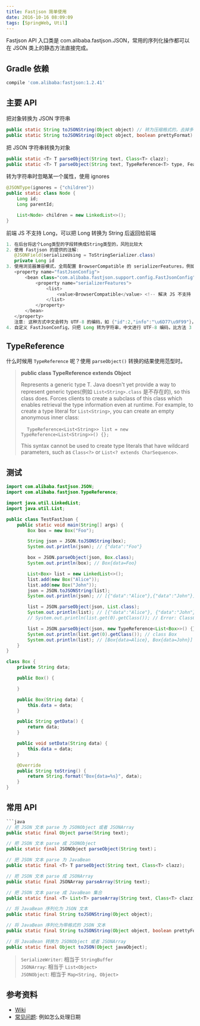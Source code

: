 ```yaml
---
title: Fastjson 简单使用
date: 2016-10-16 08:09:09
tags: [SpringWeb, Util]
---
```

Fastjson API 入口类是 com.alibaba.fastjson.JSON，常用的序列化操作都可以在 JSON 类上的静态方法直接完成。

<!--more-->

## Gradle 依赖
```groovy
compile 'com.alibaba:fastjson:1.2.41'
```

## 主要 API

把对象转换为 JSON 字符串

```java
public static String toJSONString(Object object) // 转为压缩格式的，去掉多余的空格，占用空间少
public static String toJSONString(Object object, boolean prettyFormat) // prettyFormat 为 true 转为格式化后的，可读性好
```

把 JSON 字符串转换为对象

```java
public static <T> T parseObject(String text, Class<T> clazz);
public static <T> T parseObject(String text, TypeReference<T> type, Feature... features);
```

转为字符串时忽略某一个属性，使用 ignores

```java
@JSONType(ignores = {"children"})
public static class Node {
    Long id;
    Long parentId;

    List<Node> children = new LinkedList<>();
}
```

前端 JS 不支持 Long，可以把 Long 转换为 String 后返回给前端

```java
1. 在后台将这个Long类型的字段转换成String类型的，风险比较大
2. 使用 Fastjson 的提供的注解: 
   @JSONField(serializeUsing = ToStringSerializer.class)
   private Long id
3. 使用浏览器兼容模式，全局配置 BrowserCompatible 的 serializerFeatures，例如 SpringMVC 里
   <property name="fastJsonConfig">
       <bean class="com.alibaba.fastjson.support.config.FastJsonConfig">
           <property name="serializerFeatures">
               <list>
                   <value>BrowserCompatible</value> <!-- 解决 JS 不支持 Long 类型: Long 输出为字符串 -->
               </list>
           </property>
       </bean>
   </property>
   注意: 这种方式中文会转为 UTF-8 的编码，如 {"id":2,"info":"\u6D77\u9F99"}，不过浏览器里能自动识别
4. 自定义 FastJsonConfig，只把 Long 转为字符串，中文进行 UTF-8 编码，比方法 3 好一些，请参考 http://sparkgis.com/java/2018/02/springmvc使用fastjson并解决长数值精度丢失问题-原-springmvc使用fastjson并/
```

## TypeReference

什么时候用 `TypeReference` 呢？使用 `parseObject()` 转换的结果使用范型时。

> **public class TypeReference<T> extends Object**  
>
> Represents a generic type T. Java doesn't yet provide a way to represent generic types(例如 `List<String>.class` 是不存在的), so this class does. Forces clients to create a subclass of this class which enables retrieval the type information even at runtime.
> For example, to create a type literal for `List<String>`, you can create an empty anonymous inner class:
>
> &nbsp;&nbsp;&nbsp;&nbsp;`TypeReference<List<String>> list = new TypeReference<List<String>>() {};`
>
> This syntax cannot be used to create type literals that have wildcard parameters, such as `Class<?>` or `List<? extends CharSequence>`.

## 测试
```java
import com.alibaba.fastjson.JSON;
import com.alibaba.fastjson.TypeReference;

import java.util.LinkedList;
import java.util.List;

public class TestFastJson {
    public static void main(String[] args) {
        Box box = new Box("Foo");

        String json = JSON.toJSONString(box);
        System.out.println(json); // {"data":"Foo"}

        box = JSON.parseObject(json, Box.class);
        System.out.println(box); // Box{data=Foo}

        List<Box> list = new LinkedList<>();
        list.add(new Box("Alice"));
        list.add(new Box("John"));
        json = JSON.toJSONString(list);
        System.out.println(json); // [{"data":"Alice"},{"data":"John"}]

        list = JSON.parseObject(json, List.class);
        System.out.println(list); // [{"data":"Alice"}, {"data":"John"}]，可以看到，输出的不是 Box.toString() 输出的内容，说明 list 中存储的不是 Box
        // System.out.println(list.get(0).getClass()); // Error: ClassCastException: com.alibaba.fastjson.JSONObject cannot be cast to Box

        list = JSON.parseObject(json, new TypeReference<List<Box>>() {}); // 使用 parseObject() 转换的结果使用范型时使用 TypeReference
        System.out.println(list.get(0).getClass()); // class Box
        System.out.println(list); // [Box{data=Alice}, Box{data=John}]
    }
}

class Box {
    private String data;

    public Box() {

    }

    public Box(String data) {
        this.data = data;
    }

    public String getData() {
        return data;
    }

    public void setData(String data) {
        this.data = data;
    }

    @Override
    public String toString() {
        return String.format("Box{data=%s}", data);
    }
}
```

## 常用 API
```java
​```java
// 把 JSON 文本 parse 为 JSONObject 或者 JSONArray 
public static final Object parse(String text); 

// 把 JSON 文本 parse 成 JSONObject  
public static final JSONObject parseObject(String text)；   

// 把 JSON 文本 parse 为 JavaBean
public static final <T> T parseObject(String text, Class<T> clazz); 

// 把 JSON 文本 parse 成 JSONArray 
public static final JSONArray parseArray(String text);  

// 把 JSON 文本 parse 成 JavaBean 集合 
public static final <T> List<T> parseArray(String text, Class<T> clazz); 

// 将 JavaBean 序列化为 JSON 文本 
public static final String toJSONString(Object object); 

// 将 JavaBean 序列化为带格式的 JSON 文本 
public static final String toJSONString(Object object, boolean prettyFormat);

// 将 JavaBean 转换为 JSONObject 或者 JSONArray
public static final Object toJSON(Object javaObject); 
```

> `SerializeWriter`: 相当于 `StringBuffer`  
> `JSONArray`: 相当于 `List<Object>`  
> `JSONObject`: 相当于 `Map<String, Object>`

## 参考资料

* [Wiki](https://github.com/Alibaba/fastjson/wiki/首页)
* [常见问题](https://github.com/alibaba/fastjson/wiki/常见问题): 例如怎么处理日期

